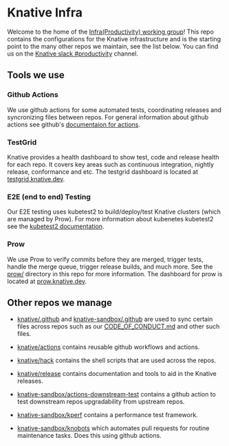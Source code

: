 # Knative Infra

Welcome to the home of the [Infra(Productivity) working
group](https://github.com/knative/community/blob/main/working-groups/WORKING-GROUPS.md#productivity)!
This repo contains the configurations for the Knative infrastructure and is the starting point to the many other repos we maintain, see the list below. You can find us on the [Knative slack
\#productivity](https://slack.knative.dev/messages/productivity)
channel.

## Tools we use

### Github Actions

We use github actions for some automated tests, coordinating releases
and syncronizing files between repos. For general information about
github actions see github's [documentaion for
actions](https://docs.github.com/en/actions).

### TestGrid

Knative provides a health dashboard to show test, code and release
health for each repo. It covers key areas such as continuous
integration, nightly release, conformance and etc. The testgrid
dashboard is located at
[testgrid.knative.dev](https://testgrid.knative.dev/).

### E2E (end to end) Testing

Our E2E testing uses kubetest2 to build/deploy/test Knative clusters
(which are managed by Prow). For more information about kubenetes
kubetest2 see the [kubetest2
documentation](https://github.com/kubernetes-sigs/kubetest2).

### Prow

We use Prow to verify commits before they are merged, trigger tests,
handle the merge queue, trigger release builds, and much more. See the
[prow/](prow/) directory in this repo for more information. The
dashboard for prow is located at
[prow.knative.dev](https://prow.knative.dev/).

## Other repos we manage

-   [knative/.github](https://github.com/knative/.github) and
    [knative-sandbox/.github](https://github.com/knative-sandbox/.github)
    are used to sync certain files across repos such as our
    [CODE_OF_CONDUCT.md](https://github.com/knative/infra/blob/main/CODE_OF_CONDUCT.md)
    and other such files.

-   [knative/actions](https://github.com/knative/actions) contains
    reusable github workflows and actions.

-   [knative/hack](https://github.com/knative/hack) contains the shell
    scripts that are used across the repos.

-   [knative/release](https://github.com/knative/release) contains
    documentation and tools to aid in the Knative releases.

-   [knative-sandbox/actions-downstream-test](https://github.com/knative-sandbox/actions-downstream-test)
    contains a github action to test downstream repos upgradability from
    upstream repos.

-   [knative-sandbox/kperf](https://github.com/knative-sandbox/kperf)
    contains a performance test framework.

-   [knative-sandbox/knobots](https://github.com/knative-sandbox/knobots)
    which automates pull requests for routine maintenance tasks. Does
    this using github actions.
